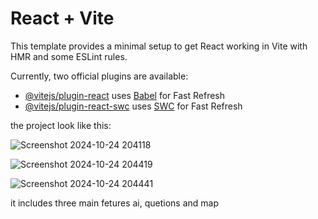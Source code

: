 # React + Vite

This template provides a minimal setup to get React working in Vite with HMR and some ESLint rules.

Currently, two official plugins are available:

- [@vitejs/plugin-react](https://github.com/vitejs/vite-plugin-react/blob/main/packages/plugin-react/README.md) uses [Babel](https://babeljs.io/) for Fast Refresh
- [@vitejs/plugin-react-swc](https://github.com/vitejs/vite-plugin-react-swc) uses [SWC](https://swc.rs/) for Fast Refresh

the project look like this:

![Screenshot 2024-10-24 204118](https://github.com/user-attachments/assets/5f41a57b-dd4a-499e-90e4-f6c70245d1ed)


![Screenshot 2024-10-24 204419](https://github.com/user-attachments/assets/1776c7d3-defe-42e5-8e76-0642748b15e7)


![Screenshot 2024-10-24 204441](https://github.com/user-attachments/assets/c15e9d04-4d55-4d17-ad91-2a5a965727f4)

it includes three main fetures ai, quetions and map






